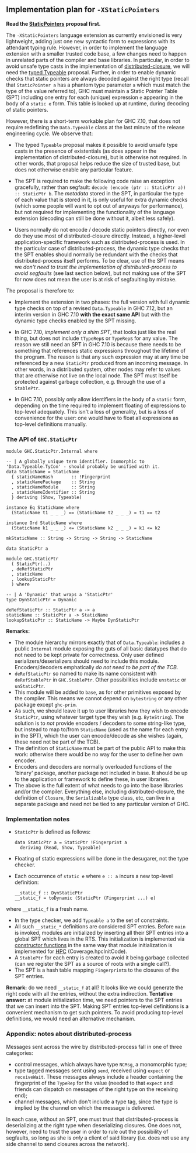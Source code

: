 ## Implementation plan for `-XStaticPointers`

**Read the [StaticPointers](static-pointers) proposal first.**


The `-XStaticPointers` language extension as currently envisioned is very lightweight, adding just one new syntactic form to expressions with its attendant typing rule. However, in order to implement the language extension with a smaller trusted code base, a few changes need to happen in unrelated parts of the compiler and base libraries. In particular, in order to avoid unsafe type casts in the implementation of [distributed-closure](distributed-closures), we will need the [typed Typeable](typeable) proposal. Further, in order to enable dynamic checks that static pointers are always decoded against the right type (recall that `StaticPointer a` has a phantom type parameter `a` which must match the type of the value referred to), GHC must maintain a Static Pointer Table (SPT) including one entry for each (unique) expression `e` appearing in the body of a `static e` form. This table is looked up at runtime, during decoding of static pointers.


However, there is a short-term workable plan for GHC 7.10, that does not require redefining the `Data.Typeable` class at the last minute of the release engineering cycle. We observe that:

- The typed `Typeable` proposal makes it possible to avoid unsafe type casts in the presence of existentials (as does appear in the implementation of distributed-closure), but is otherwise not required. In other words, that proposal helps reduce the size of trusted base, but does not otherwise enable any particular feature.

- The SPT is required to make the following code raise an exception gracefully, rather than segfault: `decode (encode (ptr :: StaticPtr a)) :: StaticPtr b`. The *metadata* stored in the SPT, in particular the type of each value that is stored in it, is only useful for extra dynamic checks (which some people will want to opt out of anyways for performance), but not required for implementing the functionality of the language extension (decoding can still be done without it, albeit less safely).

- Users normally do not encode / decode static pointers directly, nor even do they use most of distributed-closure directly. Instead, a higher-level application-specific framework such as distributed-process is used. In the particular case of distributed-process, the dynamic type checks that the SPT enables should normally be redundant with the checks that distributed-process itself performs. To be clear, use of the SPT means we *don't need to trust the implementation of distributed-process to avoid segfaults* (see last section below), but not making use of the SPT for now does not mean the user is at risk of segfaulting by mistake.


The proposal is therefore to:

- Implement the extension in two phases: the full version with full dynamic type checks on top of a revised `Data.Typeable` in GHC 7.12, but an interim version in GHC 7.10 **with the exact same API** but with the dynamic type checks enabled by the SPT missing.

- In GHC 7.10, *implement only a shim SPT*, that looks just like the real thing, but does not include `tTypeRep`s or `TypeRep`s for any value. The reason we still need an SPT in GHC 7.10 is because there needs to be something that references static expressions throughout the lifetime of the program. The reason is that any such expression may at any time be referenced by a new `StaticPtr` produced from an incoming message. In other words, in a distributed system, other nodes may refer to values that are otherwise not live on the local node. The SPT must itself be protected against garbage collection, e.g. through the use of a `StablePtr`.

- In GHC 7.10, possibly only allow identifiers in the body of a `static` form, depending on the time required to implement floating of expressions to top-level adequately. This isn't a loss of generality, but is a loss of convenience for the user: one would have to float all expressions as top-level definitions manually.

### The API of `GHC.StaticPtr`

```wiki
module GHC.StaticPtr.Internal where

-- | A globally unique term identifier. Isomorphic to 'Data.Typeable.TyCon' - should probably be unified with it.
data StaticName = StaticName
  { staticNameHash       :: !Fingerprint
  , staticNamePackage    :: String
  , staticNameModule     :: String
  , staticNameIdentifier :: String
  } deriving (Show, Typeable)

instance Eq StaticName where
  (StaticName t1 _ _ _) == (StaticName t2 _ _ _) = t1 == t2

instance Ord StaticName where
  (StaticName k1 _ _ _) <= (StaticName k2 _ _ _) = k1 <= k2

mkStaticName :: String -> String -> String -> StaticName

data StaticPtr a
```

```wiki
module GHC.StaticPtr
  ( StaticPtr(..)
  , deRefStaticPtr
  , staticName
  , lookupStaticPtr
  ) where

-- | A 'Dynamic' that wraps a 'StaticPtr'
type DynStaticPtr = Dynamic

deRefStaticPtr :: StaticPtr a -> a
staticName :: StaticPtr a -> StaticName
lookupStaticPtr :: StaticName -> Maybe DynStaticPtr
```

**Remarks:**

- The module hierarchy mirrors exactly that of `Data.Typeable`: includes a public `Internal` module exposing the guts of all basic datatypes that do not need to be kept private for correctness. Only user defined serializers/deserializers should need to include this module. Encoders/decoders emphatically *do not need to be part of the TCB*.
- `deRefStaticPtr` so named to make its name consistent with `deRefStablePtr` in `GHC.StablePtr`. Other possibilities include `unstatic` or `unStaticPtr`.
- This module will be added to `base`, as for other primitives exposed by the compiler. This means we cannot depend on `bytestring` or any other package except `ghc-prim`.
- As such, we should leave it up to user libraries how they wish to encode `StaticPtr`, using whatever target type they wish (e.g. `ByteString`). The solution is to *not* provide encoders / decoders to some string-like type, but instead to map to/from `StaticName` (used as the name for each entry in the SPT), which the user can encode/decode as she wishes (again, these need not be part of the TCB).
- The definition of `StaticName` must be part of the public API to make this work: otherwise there would be no way for the user to define her own encoder.
- Encoders and decoders are normally overloaded functions of the 'binary' package, another package not included in base. It should be up to the application or framework to define these, in user libraries.
- The above is the full extent of what needs to go into the base libraries and/or the compiler. Everything else, including distributed-closure, the definition of `Closure`, the `Serializable` type class, etc, can live in a separate package and need not be tied to any particular version of GHC.

### Implementation notes

- `StaticPtr` is defined as follows:

  ```wiki
  data StaticPtr a = StaticPtr !Fingerprint a
    deriving (Read, Show, Typeable)
  ```
- Floating of static expressions will be done in the desugarer, not the type checker.
- Each occurrence of `static e` where `e :: a` incurs a new top-level definition:

  ```wiki
  __static_f :: DynStaticPtr
  __static_f = toDynamic (StaticPtr (Fingerprint ...) e)
  ```


where `__static_f` is a fresh name.

- In the type checker, we add `Typeable a` to the set of constraints.
- All such `__static_*` definitions are considered SPT entries. Before `main` is invoked, modules are  initialized by inserting all their SPT entries into a global SPT which lives in the RTS. This initialization is implemented via [ constructor functions](https://gcc.gnu.org/onlinedocs/gcc/Function-Attributes.html) in the same way that module initialization is implemented for [ HPC](https://ghc.haskell.org/trac/ghc/wiki/Commentary/Hpc) (Coverage.hpcInitCode).
- A `StablePtr` for each entry is created to avoid it being garbage collected (can we register the SPT as a source of roots with a single call?).
- The SPT is a hash table mapping `Fingerprint`s to the closures of the SPT entries.

**Remark:** do we need `__static_f` at all? It looks like we could generate the right code with all the entries, without the extra indirection.
**Tentative answer:** at module initialization time, we need pointers to the SPT entries that we can insert into the SPT. Making SPT entries top-level definitions is a convenient mechanism to get such pointers. To avoid producing top-level definitions, we would need an alternative mechanism.

### Appendix: notes about distributed-process


Messages sent across the wire by distributed-process fall in one of three categories:

- control messages, which always have type `NCMsg`, a monomorphic type;
- type tagged messages sent using `send`, received using `expect` or `receiveWait`. These messages always include a header containing the fingerprint of the `TypeRep` for the value (needed to that `expect` and friends can dispatch on messages of the right type on the receiving end);
- channel messages, which don't include a type tag, since the type is implied by the channel on which the message is delivered.


In each case, without an SPT, one must trust that distributed-process is deserializing at the right type when deserializing closures. One does not, however, need to trust the user in order to rule out the possibility of segfaults, so long as she is *only* a client of said library (i.e. does not use any side channel to send closures across the network).
